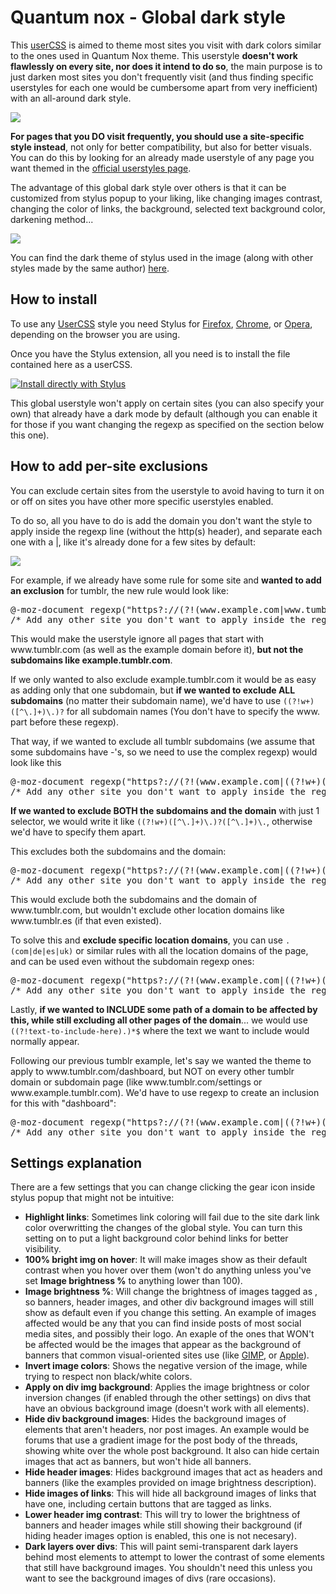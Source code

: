 <h1>Quantum nox - Global dark style</h1>
<p>This <a href="https://github.com/openstyles/stylus/wiki/UserCSS">userCSS</a> is aimed to theme most sites you visit with dark colors similar to the ones used in Quantum Nox theme. This userstyle <b>doesn't work flawlessly on every site, nor does it intend to do so</b>, the main purpose is to just darken most sites you don't frequently visit (and thus finding specific userstyles for each one would be cumbersome apart from very inefficient) with an all-around dark style.</p>

<img src="https://i.imgur.com/o94dio6.png">

<p><b>For pages that you DO visit frequently, you should use a site-specific style instead</b>, not only for better compatibility, but also for better visuals. You can do this by looking for an already made userstyle of any page you want themed in the <a href="https://userstyles.org/">official userstyles page</a>.</p>

<p>The advantage of this global dark style over others is that it can be customized from stylus popup to your liking, like changing images contrast, changing the color of links, the background, selected text background color, darkening method...</p>

<img src="https://i.imgur.com/NOuJvbA.png">

<p>You can find the dark theme of stylus used in the image (along with other styles made by the same author) <a href="https://gitlab.com/RaitaroH/Stylus-DeepDark">here</a>.</p>

<h2>How to install</h2>
<p>To use any <a href="https://github.com/openstyles/stylus/wiki/UserCSS">UserCSS</a> style you need Stylus for <a href="https://addons.mozilla.org/en-US/firefox/addon/styl-us/">Firefox</a>, <a href="https://chrome.google.com/webstore/detail/stylus/clngdbkpkpeebahjckkjfobafhncgmne">Chrome</a>, or <a href="https://addons.opera.com/en-gb/extensions/details/stylus/">Opera</a>, depending on the browser you are using.</p>

<p>Once you have the Stylus extension, all you need is to install the file contained here as a userCSS.</p>

[![Install directly with Stylus](https://img.shields.io/badge/Install%20directly%20with-Stylus-00adad.svg)](https://raw.githubusercontent.com/Izheil/Quantum-Nox-Firefox-Dark-Full-Theme/master/Global%20dark%20userstyle/Quantum%20Nox%20-%20Global%20dark%20style.user.css)

<p>This global userstyle won't apply on certain sites (you can also specify your own) that already have a dark mode by default (although you can enable it for those if you want changing the regexp as specified on the section below this one).</p>

<h2>How to add per-site exclusions</h2>
<p>You can exclude certain sites from the userstyle to avoid having to turn it on or off on sites you have other more specific userstyles enabled.</p>

<p>To do so, all you have to do is add the domain you don't want the style to apply inside the regexp line (without the http(s) header), and separate each one with a |, like it's already done for a few sites by default:</p>

<img src="https://i.imgur.com/F2ecrCn.png">

<p>For example, if we already have some rule for some site and <b>wanted to add an exclusion</b> for tumblr, the new rule would look like:</p>

<pre>
@-moz-document regexp("https?://(?!(www.example.com|www.tumblr.com)).*") {
/* Add any other site you don't want to apply inside the regexp encased between |'s ^ */
</pre> 

<p>This would make the userstyle ignore all pages that start with www.tumblr.com (as well as the example domain before it), <b>but not the subdomains like example.tumblr.com</b>.</p>
<p>If we only wanted to also exclude example.tumblr.com it would be as easy as adding only that one subdomain, but <b>if we wanted to exclude ALL subdomains</b> (no matter their subdomain name), we'd have to use <code>((?!w+)([^\.]+)\.)?</code> for all subdomain names (You don't have to specify the www. part before these regexp).</p>

<p>That way, if we wanted to exclude all tumblr subdomains (we assume that some subdomains have -'s, so we need to use the complex regexp) would look like this</p>

<pre>
@-moz-document regexp("https?://(?!(www.example.com|((?!w+)([^\.]+)\.)?tumblr.com)).*") {
/* Add any other site you don't want to apply inside the regexp encased between |'s ^ */
</pre>

<p><b>If we wanted to exclude BOTH the subdomains and the domain</b> with just 1 selector, we would write it like <code>((?!w+)([^\.]+)\.)?([^\.]+)\.</code>, otherwise we'd have to specify them apart.</p>

<p>This excludes both the subdomains and the domain:</p>

<pre>
@-moz-document regexp("https?://(?!(www.example.com|((?!w+)([^\.]+)\.)?([^\.]+)\.tumblr.com)).*") {
/* Add any other site you don't want to apply inside the regexp encased between |'s ^ */
</pre>

<p>This would exclude both the subdomains and the domain of www.tumblr.com, but wouldn't exclude other location domains like www.tumblr.es (if that even existed).</p>
<p>To solve this and <b>exclude specific location domains</b>, you can use <code>.(com|de|es|uk)</code> or similar rules with all the location domains of the page, and can be used even without the subdomain regexp ones:</p>

<pre>
@-moz-document regexp("https?://(?!(www.example.com|((?!w+)([^\.]+)\.)?([^\.]+)\.tumblr.(com|de|es|uk))).*") {
/* Add any other site you don't want to apply inside the regexp encased between |'s ^ */
</pre>

<p>Lastly, <b>if we wanted to INCLUDE some path of a domain to be affected by this, while still excluding all other pages of the domain</b>... we would use <code>((?!text-to-include-here).)*$</code> where the text we want to include would normally appear.</p>
<p>Following our previous tumblr example, let's say we wanted the theme to apply to www.tumblr.com/dashboard, but NOT on every other tumblr domain or subdomain page (like www.tumblr.com/settings or www.example.tumblr.com). We'd have to use regexp to create an inclusion for this with "dashboard":</p>

<pre>
@-moz-document regexp("https?://(?!(www.example.com|((?!w+)([^\.]+)\.)?([^\.]+)\.tumblr.(com|de|es|uk)((?!dashboard).)*$)).*") {
/* Add any other site you don't want to apply inside the regexp encased between |'s ^ */
</pre>

<h2>Settings explanation</h2>
<p>There are a few settings that you can change clicking the gear icon inside stylus popup that might not be intuitive:</p>

<ul>
	<li><b>Highlight links</b>: Sometimes link coloring will fail due to the site dark link color overwritting the changes of the global style. You can turn this setting on to put a light background color behind links for better visibility.</li>
	<li><b>100% bright img on hover</b>: It will make images show as their default contrast when you hover over them (won't do anything unless you've set <b>Image brightness %</b> to anything lower than 100).</li>
	<li><b>Image brightness %</b>: Will change the brightness of images tagged as <code><img></code>, so banners, header images, and other div background images will still show as default even if you change this setting. An example of images affected would be any that you can find inside posts of most social media sites, and possibly their logo. An exaple of the ones that WON't be affected would be the images that appear as the background of banners that common visual-oriented sites use (like <a href="https://www.gimp.org/">GIMP</a>, or <a href="https://www.apple.com">Apple</a>).</li>
	<li><b>Invert image colors</b>: Shows the negative version of the image, while trying to respect non black/white colors.</li>
	<li><b>Apply on div img background</b>: Applies the image brightness or color inversion changes (if enabled through the other settings) on divs that have an obvious background image (doesn't work with all elements).</li>
	<li><b>Hide div background images</b>: Hides the background images of elements that aren't headers, nor post images. An example would be forums that use a gradient image for the post body of the threads, showing white over the whole post background. It also can hide certain images that act as banners, but won't hide all banners.</li>
	<li><b>Hide header images</b>: Hides background images that act as headers and banners (like the examples provided on image brightness description).</li>
	<li><b>Hide images of links</b>: This will hide all background images of links that have one, including certain buttons that are tagged as links.</li>
	<li><b>Lower header img contrast</b>: This will try to lower the brightness of banners and header images while still showing their background (if hiding header images option is enabled, this one is not necesary).</li>
	<li><b>Dark layers over divs</b>: This will paint semi-transparent dark layers behind most elements to attempt to lower the contrast of some elements that still have background images. You shouldn't need this unless you want to see the background images of divs (rare occasions).</li>
</ul>